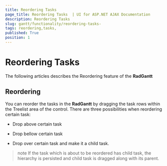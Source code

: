 ```yaml
---
title: Reordering Tasks 
page_title: Reordering Tasks  | UI for ASP.NET AJAX Documentation
description: Reordering Tasks 
slug: gantt/functionality/reordering-tasks-
tags: reordering,tasks,
published: True
position: 1
---
```


# Reordering Tasks 



The following articles describes the Reordering feature of the __RadGantt__

## Reordering

You can reorder the tasks in the __RadGantt__ by dragging the task rows within the Treelist area of the control. There are three possibilities when reordering certain task:

* Drop above certain task

* Drop bellow certain task

* Drop over certain task and make it a child task.

>note If the task which is about to be reordered has child task, the hierarchy is persisted and child task is dragged along with its parent.
>


